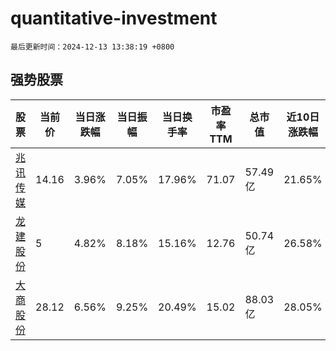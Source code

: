 # quantitative-investment

`最后更新时间：2024-12-13 13:38:19 +0800`

## 强势股票

|股票|当前价|当日涨跌幅|当日振幅|当日换手率|市盈率TTM|总市值|近10日涨跌幅|
|----|----|----|----|----|----|----|----|
|[兆讯传媒](https://xueqiu.com/S/SZ301102)|14.16|3.96%|7.05%|17.96%|71.07|57.49亿|21.65%|
|[龙建股份](https://xueqiu.com/S/SH600853)|5|4.82%|8.18%|15.16%|12.76|50.74亿|26.58%|
|[大商股份](https://xueqiu.com/S/SH600694)|28.12|6.56%|9.25%|20.49%|15.02|88.03亿|28.05%|
